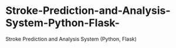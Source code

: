 # Stroke-Prediction-and-Analysis-System-Python-Flask-
Stroke Prediction and Analysis System (Python, Flask)
